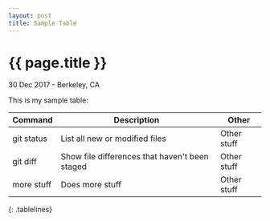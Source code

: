 ```yaml
---
layout: post
title: Sample Table
---
```


{{ page.title }}
================

<p class="meta">30 Dec 2017 - Berkeley, CA</p>

This is my sample table:

<style>
.tablelines table, .tablelines td, .tablelines th {
	border: 1px solid black;
	}
.tablelines table {
	border-collapse: collapse;
	}
</style>

| Command | Description | Other |
| --- | --- | --- |
| git status | List all new or modified files | Other stuff|
| git diff | Show file differences that haven't been staged | Other stuff |
| more stuff | Does more stuff | Other stuff |
{: .tablelines}